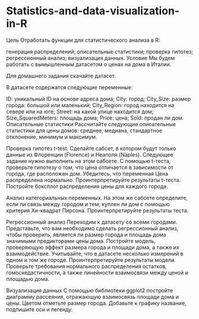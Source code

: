 # Statistics-and-data-visualization-in-R
Цель
Отработать функции для статистического анализа в R:

генерация распределений;
описательные статистики;
проверка гипотез;
регрессионный анализ;
визуализация данных.
Условие
Мы будем работать с вымышленным датасетом о ценах на дома в Италии.

Для домашнего задания скачайте датасет.

В датасете содержатся следующие переменные:

ID: уникальный ID на основе адреса дома;
City: город;
City_Size: размер города: большой или маленький;
City_Region: город находится на севере или на юге;
Street: на какой улице находится дом;
Size_SquaredMeters: площадь дома;
Price: цена;
Sold: продан ли дом.
Описательные статистики
Рассчитайте следующие описательные статистики для цены домов: среднее, медиана, стандартное отклонение, минимум и максимум.

Проверка гипотез
t-test. Сделайте сабсет, в котором будут только данные из Флоренции (Florence) и Неаполя (Naples). Следующее задание нужно выполнить на этом сабсете. C помощью t-теста, проверьте гипотезу о том, что цена отличается в зависимости от города, где расположен дом. Убедитесь, что переменная Цена распределена нормально. Проинтерпретируйте результаты t-теста. Постройте боксплот распределения цены для каждого города.

Анализ категориальных переменных. На этом же сабсете определите, если ли связь между городом и тем, куплен ли дом с помощью критерия Хи-квадрат Пирсона. Проинтерпретируйте результаты теста.

Регрессионный анализ
Переходим к датасету со всеми городами. Представьте, что вам необходимо сделать регрессионный анализ, чтобы проверить, является ли размер города и площадь дома значимыми предикторами цены дома. Постройте модель, проверяющую эффект размера города и площади дома, а также их взаимодействие. Учитывайте, что в датасете несколько измерений в одном и том же городе. Проинтерпретируйте результаты модели. Проверьте требования нормального распределения остатков, гомоскедастичности, а также линейности взаимосвязи между ценой и площадью дома.

Визуализация данных
С помощью библиотеки ggplot2 постройте диаграмму рассеяния, отражающую взаимосвязь площади дома и цены. Цветом отметьте размер города. Добавьте к графику название, подпишите оси и легенду.
